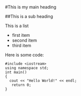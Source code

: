 #This is my main heading

##This is a sub heading

This is a list
* first item
* second item
* third item 

Here is some code:
```
#include <iostream>
using namespace std;
int main()
{
  cout << "Hello World!" << endl;
   return 0;
}
```
